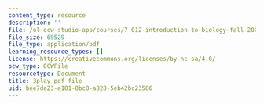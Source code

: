 ```yaml
---
content_type: resource
description: ''
file: /ol-ocw-studio-app/courses/7-012-introduction-to-biology-fall-2004/bee7da23a1818bc8a8285eb42bc23586_Eqom7VcaEKI.pdf
file_size: 69529
file_type: application/pdf
learning_resource_types: []
license: https://creativecommons.org/licenses/by-nc-sa/4.0/
ocw_type: OCWFile
resourcetype: Document
title: 3play pdf file
uid: bee7da23-a181-8bc8-a828-5eb42bc23586
---
```

